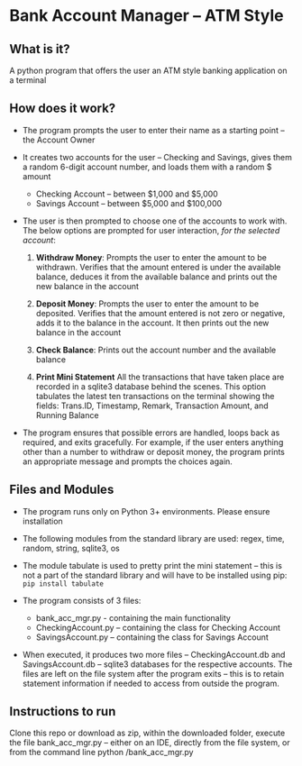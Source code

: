 # Bank Account Manager – ATM Style

## What is it?
  A python program that offers the user an ATM style banking application on a terminal
 
## How does it work?

- The program prompts the user to enter their name as a starting point – the Account Owner

- It creates two accounts for the user – Checking and Savings, gives them a random 6-digit account number, and loads them with a random $ amount
  - Checking Account – between $1,000 and $5,000
  - Savings Account – between $5,000 and $100,000

- The user is then prompted to choose one of the accounts to work with. The below options are prompted for user interaction, *for the selected account*:
  1.	**Withdraw Money**: 
        Prompts the user to enter the amount to be withdrawn.
        Verifies that the amount entered is under the available balance, deduces it from the available balance and prints out the new balance in the account
  2. **Deposit Money**:
      Prompts the user to enter the amount to be deposited.
      Verifies that the amount entered is not zero or negative, adds it to the balance in the account. It then prints out the new balance in the account

  3.	**Check Balance**: 
      Prints out the account number and the available balance

  4.	**Print Mini Statement**
        All the transactions that have taken place are recorded in a sqlite3 database behind the scenes. This option tabulates the latest ten transactions on the terminal showing the fields: Trans.ID, Timestamp, Remark, Transaction Amount, and Running Balance

- The program ensures that possible errors are handled, loops back as required, and exits gracefully. For example, if the user enters anything other than a number to withdraw or deposit money, the program prints an appropriate message and prompts the choices again.


## Files and Modules
- The program runs only on Python 3+ environments. Please ensure installation

- The following modules from the standard library are used:
regex, time, random, string, sqlite3, os

- The module tabulate is used to pretty print the mini statement – this is not a part of the standard library and will have to be installed using pip: ```pip install tabulate```
- The program consists of 3 files:
  - bank_acc_mgr.py  - containing the main functionality
  - CheckingAccount.py – containing the class for Checking Account
  - SavingsAccount.py – containing the class for Savings Account

- When executed, it produces two more files – CheckingAccount.db and SavingsAccount.db – sqlite3 databases for the respective accounts. The files are left on the file system after the program exits – this is to retain statement information if needed to access from outside the program.

## Instructions to run
Clone this repo or download as zip, within the downloaded folder, execute the file bank_acc_mgr.py – either on an IDE, directly from the file system, or from the command line
python <path>/bank_acc_mgr.py 

